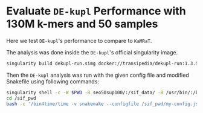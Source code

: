 # Evaluate `DE-kupl` Performance with 130M k-mers and 50 samples

Here we test `DE-kupl`'s performance to compare to `KaMRaT`.

The analysis was done inside the `DE-kupl`'s official singularity image.

```bash
singularity build dekupl-run.simg docker://transipedia/dekupl-run:1.3.5
```

Then the `DE-kupl` analysis was run with the given config file and modified Snakefile using following commands:

```bash
singularity shell -c -W $PWD -B seo50sup100/:/sif_data/ -B /usr/bin/:/bin4time/ -B $PWD/:/sif_pwd/ -B dekupl_res/:/sif_out/ dekupl-run.simg
cd /sif_pwd
bash -c '/bin4time/time -v snakemake --configfile /sif_pwd/my-config.json -s /sif_pwd/Snakefile --cores 8' 2>&1 | tee /sif_pwd/dekupl.logerr
```

